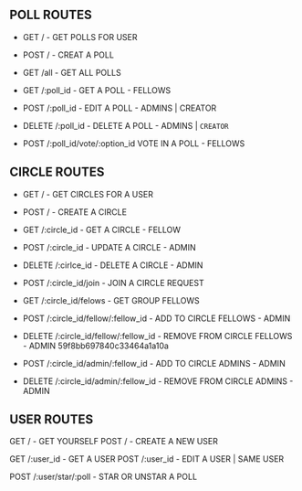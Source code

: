 ## POLL ROUTES

- GET / - GET POLLS FOR USER 
- POST / - CREAT A POLL

- GET /all - GET ALL POLLS

- GET /:poll_id - GET A POLL - FELLOWS
- POST /:poll_id - EDIT A POLL - ADMINS | CREATOR
- DELETE /:poll_id - DELETE A POLL - ADMINS | `CREATOR`
- POST /:poll_id/vote/:option\_id VOTE IN A POLL - FELLOWS

## CIRCLE ROUTES

- GET / - GET CIRCLES FOR A USER
- POST / - CREATE A CIRCLE

- GET /:circle_id - GET A CIRCLE - FELLOW
- POST /:circle_id - UPDATE A CIRCLE - ADMIN
- DELETE /:cirlce_id - DELETE A CIRCLE - ADMIN

- POST /:circle_id/join - JOIN A CIRCLE REQUEST

- GET /:circle_id/felows - GET GROUP FELLOWS

- POST /:circle_id/fellow/:fellow\_id - ADD TO CIRCLE FELLOWS - ADMIN
- DELETE /:circle_id/fellow/:fellow\_id - REMOVE FROM CIRCLE FELLOWS - ADMIN
59f8bb697840c33464a1a10a
- POST /:circle_id/admin/:fellow\_id - ADD TO CIRCLE ADMINS - ADMIN
- DELETE /:circle_id/admin/:fellow\_id - REMOVE FROM CIRCLE ADMINS - ADMIN

## USER ROUTES

GET / - GET YOURSELF
POST / - CREATE A NEW USER

GET /:user_id - GET A USER
POST /:user_id - EDIT A USER | SAME USER

POST /:user/star/:poll - STAR OR UNSTAR A POLL